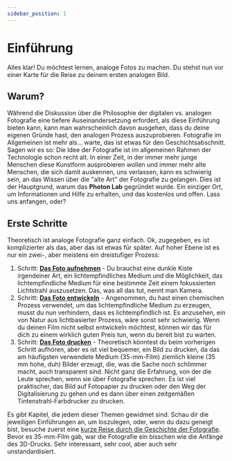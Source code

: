 ```yaml
---
sidebar_position: 1
---
```


# Einführung

Alles klar! Du möchtest lernen, analoge Fotos zu machen. Du stehst nun vor einer Karte für die Reise zu deinem ersten analogen Bild.

## Warum?

Während die Diskussion über die Philosophie der digitalen vs. analogen Fotografie eine tiefere Auseinandersetzung erfordert, als diese Einführung bieten kann, kann man wahrscheinlich davon ausgehen, dass du deine eigenen Gründe hast, den analogen Prozess auszuprobieren. Fotografie im Allgemeinen ist mehr als... warte, das ist etwas für den Geschichtsabschnitt. Sagen wir es so: Die Idee der Fotografie ist im allgemeinen Rahmen der Technologie schon recht alt. In einer Zeit, in der immer mehr junge Menschen diese Kunstform ausprobieren wollen und immer mehr alte Menschen, die sich damit auskennen, uns verlassen, kann es schwierig sein, an das Wissen über die "alte Art" der Fotografie zu gelangen. Dies ist der Hauptgrund, warum das **Photon Lab** gegründet wurde. Ein einziger Ort, um Informationen und Hilfe zu erhalten, und das kostenlos und offen. Lass uns anfangen, oder?

## Erste Schritte

Theoretisch ist analoge Fotografie ganz einfach. Ok, zugegeben, es ist komplizierter als das, aber das ist etwas für später. Auf hoher Ebene ist es nur ein zwei-, aber meistens ein dreistufiger Prozess:

1. Schritt: **[Das Foto aufnehmen](/docs/photography/Intro)** - Du brauchst eine dunkle Kiste irgendeiner Art, ein lichtempfindliches Medium und die Möglichkeit, das lichtempfindliche Medium für eine bestimmte Zeit einem fokussierten Lichtstrahl auszusetzen. Das, was all das tut, nennt man Kamera.
2. Schritt: **[Das Foto entwickeln](/docs/development/Intro)** - Angenommen, du hast einen chemischen Prozess verwendet, um das lichtempfindliche Medium zu erzeugen, musst du nun verhindern, dass es lichtempfindlich ist. Es anzusehen, ein von Natur aus lichtbasierter Prozess, wäre sonst sehr schwierig. Wenn du deinen Film nicht selbst entwickeln möchtest, können wir das für dich zu einem wirklich guten Preis tun, wenn du bereit bist zu warten.
3. Schritt: **[Das Foto drucken](/docs/printing/Intro)** - Theoretisch könntest du beim vorherigen Schritt aufhören, aber es ist viel bequemer, ein Bild zu drucken, da das am häufigsten verwendete Medium (35-mm-Film) ziemlich kleine (35 mm hohe, duh) Bilder erzeugt, die, was die Sache noch schlimmer macht, auch transparent sind. Nicht ganz die Erfahrung, von der die Leute sprechen, wenn sie über Fotografie sprechen. Es ist viel praktischer, das Bild auf Fotopapier zu drucken oder den Weg der Digitalisierung zu gehen und es dann über einen zeitgemäßen Tintenstrahl-Farbdrucker zu drucken.

Es gibt Kapitel, die jedem dieser Themen gewidmet sind. Schau dir die jeweiligen Einführungen an, um loszulegen, oder, wenn du dazu geneigt bist, besuche zuerst eine [kurze Reise durch die Geschichte der Fotografie](/docs/0-history/Intro.md). Bevor es 35-mm-Film gab, war die Fotografie ein bisschen wie die Anfänge des 3D-Drucks. Sehr interessant, sehr cool, aber auch sehr unstandardisiert.